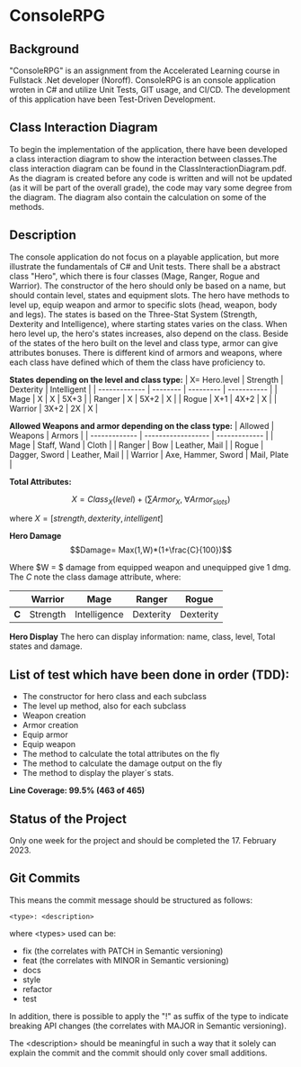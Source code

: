 # ConsoleRPG

## Background
"ConsoleRPG" is an assignment from the Accelerated Learning course in Fullstack .Net developer (Noroff). ConsoleRPG is an console application wroten in C# and utilize Unit Tests, GIT usage, and CI/CD. The development of this application have been Test-Driven Development.
## Class Interaction Diagram
To begin the implementation of the application, there have been developed a class interaction diagram to show the interaction between classes.The class interaction diagram can be found in the ClassInteractionDiagram.pdf. 
As the diagram is created before any code is written and will not be updated (as it will be part of the overall grade), the code may vary some degree from the diagram. The diagram also contain the calculation on some of the methods.
## Description
The console application do not focus on a playable application, but more illustrate the fundamentals of C# and Unit tests. There shall be a abstract class "Hero", which there is four classes (Mage, Ranger, Rogue and Warrior). The constructor of the hero should only be based on a name, but should contain level, states and equipment slots.
The hero have methods to level up, equip weapon and armor to specific slots (head, weapon, body and legs). The states is based on the Three-Stat System (Strength, Dexterity and Intelligence), where starting states varies on the class. When hero level up, the hero's states increases, also depend on the class.
Beside of the states of the hero built on the level and class type, armor can give attributes bonuses. There is different kind of armors and weapons, where each class have defined which of them the class have proficiency to.

**States depending on the level and class type:**
| X= Hero.level | Strength | Dexterity | Intelligent |
| ------------- | -------- | --------- | ----------- |
| Mage          |    X     |     X     |    5X+3     |
| Ranger        |    X     |    5X+2   |     X       |
| Rogue         |    X+1   |    4X+2   |     X       |
| Warrior       |   3X+2   |    2X     |     X       |

**Allowed Weapons and armor depending on the class type:**
|    Allowed    |       Weapons      |     Armors    |
| ------------- | ------------------ | ------------- |
| Mage          | Staff, Wand        | Cloth         |
| Ranger        | Bow                | Leather, Mail |
| Rogue         | Dagger, Sword      | Leather, Mail |
| Warrior       | Axe, Hammer, Sword | Mail, Plate   |


**Total Attributes:**

$$X = Class_X(level) + (\sum Armor_{X}\text{, } \forall  Armor_{slots}  )$$

where $X=[strength, dexterity, intelligent]$

**Hero Damage**
$$Damage= Max(1,W)*(1+\frac{C}{100})$$

Where $W = $ damage from equipped weapon and unequipped give 1 dmg. The $C$ note the class damage attribute, where:

|       | Warrior  | Mage         | Ranger    | Rogue     |
| ----- | -------- | ------------ | --------- | --------- |
| **C** | Strength | Intelligence | Dexterity | Dexterity |

**Hero Display**
The hero can display information: name, class, level, Total states and damage.
## List of test which have been done in order (TDD):
 - The constructor for hero class and each subclass
 - The level up method, also for each subclass
 - Weapon creation
 - Armor creation
 - Equip armor
 - Equip weapon
 - The method to calculate the total attributes on the fly
 - The method to calculate the damage output on the fly
 - The method to display the player´s stats.

**Line Coverage: 99.5% (463 of 465)**

## Status of the Project
Only one week for the project and should be completed the 17. February 2023.
## Git Commits
This means the commit message should be structured as follows:

    <type>: <description>

where \<types> used can be:
 - fix (the correlates with PATCH in Semantic versioning)
 - feat (the correlates with MINOR in Semantic versioning)
 - docs
 - style
 - refactor
 - test

In addition, there is possible to apply the "!" as suffix of the type to indicate breaking API changes (the correlates with MAJOR in Semantic versioning).

The \<description> should be meaningful in such a way that it solely can explain the commit and the commit should only cover small additions.
